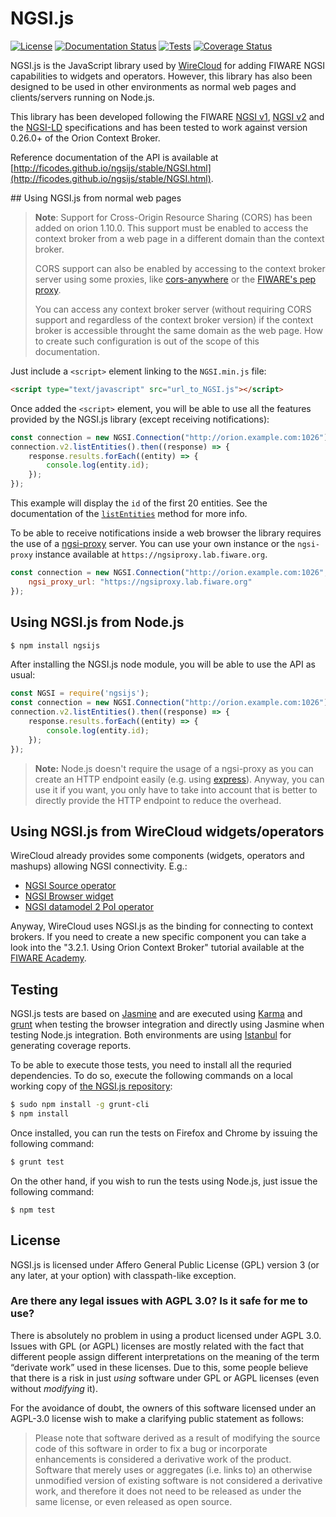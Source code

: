 # NGSI.js

[![License](https://img.shields.io/badge/license-AGPLv3+%20with%20classpath--like%20exception-blue.svg)](LICENSE)
[![Documentation Status](https://img.shields.io/badge/docs-stable-brightgreen.svg?style=flat)](https://ficodes.github.io/ngsijs/stable)
[![Tests](https://github.com/Ficodes/ngsijs/actions/workflows/unittests.yml/badge.svg)](https://github.com/Ficodes/ngsijs/actions/workflows/unittests.yml)
[![Coverage Status](https://coveralls.io/repos/github/Ficodes/ngsijs/badge.svg?branch=master)](https://coveralls.io/github/Ficodes/ngsijs?branch=master)

NGSI.js is the JavaScript library used by
[WireCloud](https://github.com/Wirecloud/wirecloud) for adding FIWARE NGSI
capabilities to widgets and operators. However, this library has also been
designed to be used in other environments as normal web pages and
clients/servers running on Node.js.

This library has been developed following the FIWARE
[NGSI v1](https://telefonicaid.github.io/fiware-orion/api/v1/),
[NGSI v2](https://fiware.github.io/specifications/ngsiv2/stable/) and the
[NGSI-LD](https://www.etsi.org/deliver/etsi_gs/CIM/001_099/009/01.03.01_60/gs_CIM009v010301p.pdf) specifications
and has been tested to work against version 0.26.0+ of the Orion Context Broker.

Reference documentation of the API is available at
[http://ficodes.github.io/ngsijs/stable/NGSI.html](http://ficodes.github.io/ngsijs/stable/NGSI.html).


## Using NGSI.js from normal web pages

> **Note**: Support for Cross-Origin Resource Sharing (CORS) has been added on
> orion 1.10.0. This support must be enabled to access the context broker from a
> web page in a different domain than the context broker.
>
> CORS support can also be enabled by accessing to the context broker server
> using some proxies, like [cors-anywhere](https://www.npmjs.com/package/cors-anywhere)
> or the [FIWARE's pep proxy](https://github.com/ging/fiware-pep-proxy).
>
> You can access any context broker server (without requiring CORS support and
> regardless of the context broker version) if the context broker is accessible
> throught the same domain as the web page. How to create such configuration is
> out of the scope of this documentation.


Just include a `<script>` element linking to the `NGSI.min.js` file:

```html
<script type="text/javascript" src="url_to_NGSI.js"></script>
```

Once added the `<script>` element, you will be able to use all the features
provided by the NGSI.js library (except receiving notifications):

```javascript
const connection = new NGSI.Connection("http://orion.example.com:1026");
connection.v2.listEntities().then((response) => {
    response.results.forEach((entity) => {
        console.log(entity.id);
    });
});
```

This example will display the `id` of the first 20 entities. See the
documentation of the [`listEntities`](http://ficodes.github.io/ngsijs/stable/NGSI.Connection.html#.%22v2.listEntities%22__anchor)
method for more info.

To be able to receive notifications inside a web browser the library requires
the use of a [ngsi-proxy](https://github.com/conwetlab/ngsi-proxy) server. You
can use your own instance or the `ngsi-proxy` instance available at
`https://ngsiproxy.lab.fiware.org`.

```javascript
const connection = new NGSI.Connection("http://orion.example.com:1026", {
    ngsi_proxy_url: "https://ngsiproxy.lab.fiware.org"
});
```


## Using NGSI.js from Node.js

```bash
$ npm install ngsijs
```

After installing the NGSI.js node module, you will be able to use the API as usual:

```javascript
const NGSI = require('ngsijs');
const connection = new NGSI.Connection("http://orion.example.com:1026");
connection.v2.listEntities().then((response) => {
    response.results.forEach((entity) => {
        console.log(entity.id);
    });
});
```

> **Note:** Node.js doesn't require the usage of a ngsi-proxy as you can create
> an HTTP endpoint easily (e.g. using [express]). Anyway, you can use it if you
> want, you only have to take into account that is better to directly provide
> the HTTP endpoint to reduce the overhead.

[express]: https://expressjs.com/


## Using NGSI.js from WireCloud widgets/operators

WireCloud already provides some components (widgets, operators and mashups)
allowing NGSI connectivity. E.g.:

- [NGSI Source operator](https://github.com/Wirecloud-fiware/ngsi-source-operator)
- [NGSI Browser widget](https://github.com/wirecloud-fiware/ngsi-browser-widget)
- [NGSI datamodel 2 PoI operator](https://github.com/wirecloud-fiware/ngsi-datamodel2poi-operator)

Anyway, WireCloud uses NGSI.js as the binding for connecting to context
brokers. If you need to create a new specific component you can take a look into
the "3.2.1. Using Orion Context Broker" tutorial available at the
[FIWARE Academy].

[FIWARE Academy]: http://edu.fiware.org/course/view.php?id=53#section-3


## Testing

NGSI.js tests are based on [Jasmine](https://jasmine.github.io/) and are
executed using [Karma](https://karma-runner.github.io/) and
[grunt](https://gruntjs.com/contributing) when testing the browser integration
and directly using Jasmine when testing Node.js integration. Both environments
are using [Istanbul](https://istanbul.js.org/) for generating coverage reports.

To be able to execute those tests, you need to install all the requried
dependencies. To do so, execute the following commands on a local working copy
of [the NGSI.js repository](https://github.com/Ficodes/ngsijs):

```bash
$ sudo npm install -g grunt-cli
$ npm install
```

Once installed, you can run the tests on Firefox and Chrome by issuing the
following command:

```bash
$ grunt test
```

On the other hand, if you wish to run the tests using Node.js, just issue the
following command:

```
$ npm test
```

## License

NGSI.js is licensed under Affero General Public License (GPL) version 3 (or
any later, at your option) with classpath-like exception.

### Are there any legal issues with AGPL 3.0? Is it safe for me to use?

There is absolutely no problem in using a product licensed under AGPL 3.0. Issues with GPL
(or AGPL) licenses are mostly related with the fact that different people assign different
interpretations on the meaning of the term “derivate work” used in these licenses. Due to this,
some people believe that there is a risk in just _using_ software under GPL or AGPL licenses
(even without _modifying_ it).

For the avoidance of doubt, the owners of this software licensed under an AGPL-3.0 license
wish to make a clarifying public statement as follows:

> Please note that software derived as a result of modifying the source code of this
> software in order to fix a bug or incorporate enhancements is considered a derivative
> work of the product. Software that merely uses or aggregates (i.e. links to) an otherwise
> unmodified version of existing software is not considered a derivative work, and therefore
> it does not need to be released as under the same license, or even released as open source.
